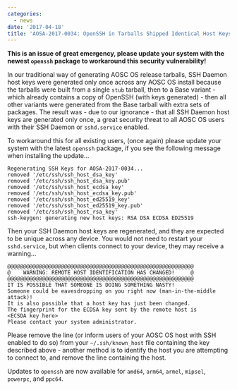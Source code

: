 ```yaml
---
categories:
  - news
date: '2017-04-18'
title: 'AOSA-2017-0034: OpenSSH in Tarballs Shipped Identical Host Keys'
---
```



**This is an issue of great emergency, please update your system with the newest `openssh` package to workaround this security vulnerability!**

In our traditional way of generating AOSC OS release tarballs, SSH Daemon host keys were generated only once across any AOSC OS install because the tarballs were built from a single `stub` tarball, then to a Base variant - which already contains a copy of OpenSSH (with keys generated) - then all other variants were generated from the Base tarball with extra sets of packages. The result was - due to our ignorance - that all SSH Daemon host keys are generated only once, a great security threat to all AOSC OS users with their SSH Daemon or `sshd.service` enabled.

To workaround this for all existing users, (once again) please update your system with the latest `openssh` package, if you see the following message when installing the update...

```
Regenerating SSH Keys for AOSA-2017-0034...
removed '/etc/ssh/ssh_host_dsa_key'
removed '/etc/ssh/ssh_host_dsa_key.pub'
removed '/etc/ssh/ssh_host_ecdsa_key'
removed '/etc/ssh/ssh_host_ecdsa_key.pub'
removed '/etc/ssh/ssh_host_ed25519_key'
removed '/etc/ssh/ssh_host_ed25519_key.pub'
removed '/etc/ssh/ssh_host_rsa_key'
ssh-keygen: generating new host keys: RSA DSA ECDSA ED25519
```

Then your SSH Daemon host keys are regenerated, and they are expected to be unique across any device. You would not need to restart your `sshd.service`, but when clients connect to your device, they may receive a warning...

```
@@@@@@@@@@@@@@@@@@@@@@@@@@@@@@@@@@@@@@@@@@@@@@@@@@@@@@@@@@@
@    WARNING: REMOTE HOST IDENTIFICATION HAS CHANGED!     @
@@@@@@@@@@@@@@@@@@@@@@@@@@@@@@@@@@@@@@@@@@@@@@@@@@@@@@@@@@@
IT IS POSSIBLE THAT SOMEONE IS DOING SOMETHING NASTY!
Someone could be eavesdropping on you right now (man-in-the-middle attack)!
It is also possible that a host key has just been changed.
The fingerprint for the ECDSA key sent by the remote host is
<ECSDA key here>
Please contact your system administrator.
```

Please remove the line (or inform users of your AOSC OS host with SSH enabled to do so) from your `~/.ssh/known_host` file containing the key described above - another method is to identify the host you are attempting to connect to, and remove the line containing the host.

Updates to `openssh` are now available for `amd64`, `arm64`, `armel`, `mipsel`, `powerpc`, and `ppc64`.
